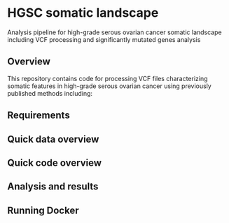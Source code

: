# HGSC somatic landscape
Analysis pipeline for high-grade serous ovarian cancer somatic landscape including VCF processing and significantly mutated genes analysis

## Overview
This repository contains code for processing VCF files characterizing somatic features in high-grade serous ovarian cancer using previously published methods including:

## Requirements

## Quick data overview

## Quick code overview

## Analysis and results

## Running Docker
